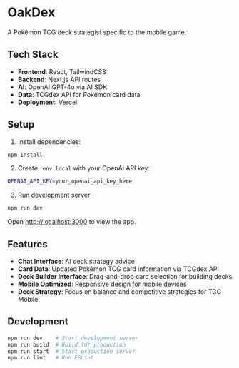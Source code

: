 # OakDex

A Pokémon TCG deck strategist specific to the mobile game.

## Tech Stack

- **Frontend**: React, TailwindCSS
- **Backend**: Next.js API routes
- **AI**: OpenAI GPT-4o via AI SDK
- **Data**: TCGdex API for Pokémon card data
- **Deployment**: Vercel

## Setup

1. Install dependencies:
```bash
npm install
```

2. Create `.env.local` with your OpenAI API key:
```bash
OPENAI_API_KEY=your_openai_api_key_here
```

3. Run development server:
```bash
npm run dev
```

Open [http://localhost:3000](http://localhost:3000) to view the app.

## Features

- **Chat Interface**: AI deck strategy advice
- **Card Data**: Updated Pokémon TCG card information via TCGdex API
- **Deck Builder Interface**: Drag-and-drop card selection for building decks
- **Mobile Optimized**: Responsive design for mobile devices
- **Deck Strategy**: Focus on balance and competitive strategies for TCG Mobile

## Development

```bash
npm run dev    # Start development server
npm run build  # Build for production
npm run start  # Start production server
npm run lint   # Run ESLint
```
